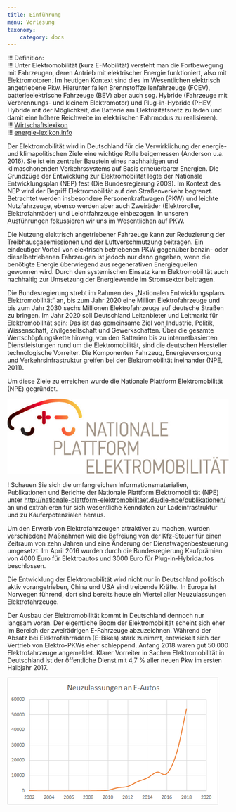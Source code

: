 ```yaml
---
title: Einführung
menu: Vorlesung
taxonomy:
    category: docs
---
```

!!! Definition: <br>
!!! Unter Elektromobilität (kurz E-Mobilität) versteht man die Fortbewegung mit Fahrzeugen, deren Antrieb mit elektrischer Energie funktioniert, also mit Elektromotoren. Im heutigen Kontext sind dies im Wesentlichen elektrisch angetriebene Pkw. Hierunter fallen Brennstoffzellenfahrzeuge (FCEV), batterieelektrische Fahrzeuge (BEV) aber auch sog. Hybride (Fahrzeuge mit Verbrennungs- und kleinem Elektromotor) und Plug-in-Hybride (PHEV, Hybride mit der Möglichkeit, die Batterie am Elektrizitätsnetz zu laden und damit eine höhere Reichweite im elektrischen Fahrmodus zu realisieren).<br>
!!! [Wirtschaftslexikon](https://wirtschaftslexikon.gabler.de/definition/elektromobilitaet-53700/version-276770,) <br>
!!! [energie-lexikon.info](https://www.energie-lexikon.info/elektromobilitaet.html)


Der Elektromobilität wird in Deutschland für die Verwirklichung der energie- und klimapolitischen Ziele eine wichtige Rolle beigemessen (Anderson u.a. 2016). Sie ist ein zentraler Baustein eines nachhaltigen und klimaschonenden Verkehrssystems auf Basis erneuerbarer Energien. Die Grundzüge der Entwicklung zur Elektromobilität legte der Nationale Entwicklungsplan (NEP) fest (Die Bundesregierung 2009). Im Kontext des NEP wird der Begriff Elektromobilität auf den Straßenverkehr begrenzt. Betrachtet werden insbesondere Personenkraftwagen (PKW) und leichte Nutzfahrzeuge, ebenso werden aber auch Zweiräder (Elektroroller, Elektrofahrräder) und Leichtfahrzeuge einbezogen. In unseren Ausführungen fokussieren wir uns im Wesentlichen auf PKW.

Die Nutzung elektrisch angetriebener Fahrzeuge kann zur Reduzierung der Treibhausgasemissionen und der Luftverschmutzung beitragen. Ein eindeutiger Vorteil von elektrisch betriebenen PKW gegenüber benzin- oder dieselbetriebenen Fahrzeugen ist jedoch nur dann gegeben, wenn die benötigte Energie überwiegend aus regenerativen Energiequellen gewonnen wird. Durch den systemischen Einsatz kann Elektromobilität auch nachhaltig zur Umsetzung der Energiewende im Stromsektor beitragen.

Die Bundesregierung strebt im Rahmen des „Nationalen Entwicklungsplans Elektromobilität“ an, bis zum Jahr 2020 eine Million Elektrofahrzeuge und bis zum Jahr 2030 sechs Millionen Elektrofahrzeuge auf deutsche Straßen zu bringen. Im Jahr 2020 soll Deutschland Leitanbieter und Leitmarkt für Elektromobilität sein: Das ist das gemeinsame Ziel von Industrie, Politik, Wissenschaft, Zivilgesellschaft und Gewerkschaften. Über die gesamte Wertschöpfungskette hinweg, von den Batterien bis zu internetbasierten Dienstleistungen rund um die Elektromobilität, sind die deutschen Hersteller technologische Vorreiter. Die Komponenten Fahrzeug, Energieversorgung und Verkehrsinfrastruktur greifen bei der Elektromobilität ineinander (NPE, 2011).

Um diese Ziele zu erreichen wurde die Nationale Plattform Elektromobilität (NPE) gegründet. 

![Logo der NPE](NPE.png?classes=caption "Logo der NPE [http://nationale-plattform-elektromobilitaet.de](http://nationale-plattform-elektromobilitaet.de)")

! Schauen Sie sich die umfangreichen Informationsmaterialien, Publikationen und Berichte der Nationale Plattform Elektromobilität (NPE) unter http://nationale-plattform-elektromobilitaet.de/die-npe/publikationen/ an und extrahieren für sich wesentliche Kenndaten zur Ladeinfrastruktur und zu Käuferpotenzialen heraus.

Um den Erwerb von Elektrofahrzeugen attraktiver zu machen, wurden verschiedene Maßnahmen wie die Befreiung von der Kfz-Steuer für einen Zeitraum von zehn Jahren und eine Änderung der Dienstwagenbesteuerung umgesetzt. Im April 2016 wurden durch die Bundesregierung Kaufprämien von 4000 Euro für Elektroautos und 3000 Euro für Plug-in-Hybridautos beschlossen.

Die Entwicklung der Elektromobilität wird nicht nur in Deutschland politisch aktiv vorangetrieben, China und USA sind treibende Kräfte. In Europa ist Norwegen führend, dort sind bereits heute ein Viertel aller Neuzulassungen Elektrofahrzeuge.

Der Ausbau der Elektromobilität kommt in Deutschland dennoch nur langsam voran. Der eigentliche Boom der Elektromobilität scheint sich eher im Bereich der zweirädrigen E-Fahrzeuge abzuzeichnen. Während der Absatz bei Elektrofahrrädern (E-Bikes) stark zunimmt, entwickelt sich der Vertrieb von Elektro-PKWs eher schleppend.  Anfang 2018 waren gut 50.000 Elektrofahrzeuge angemeldet. Klarer Vorreiter in Sachen Elektromobilität in Deutschland ist der öffentliche Dienst mit 4,7 % aller neuen Pkw im ersten Halbjahr 2017.

![Neuzulassungen an Elektrofahrzeugen](zulassung_e-auto.PNG?classes=caption "Neuzulassungen an Elektrofahrzeugen (Eigene Darstellung, Quelle: Kraftfahrtbundesamt)")
